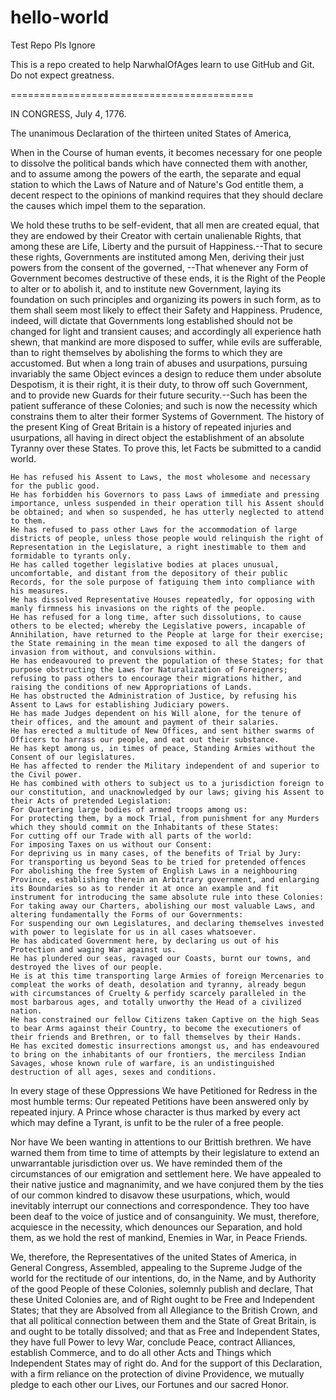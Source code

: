 # hello-world
Test Repo Pls Ignore

This is a repo created to help NarwhalOfAges learn to use GitHub and Git. Do not expect greatness.

==========================================

IN CONGRESS, July 4, 1776.

The unanimous Declaration of the thirteen united States of America,

When in the Course of human events, it becomes necessary for one people to dissolve the political bands which have connected them with another, and to assume among the powers of the earth, the separate and equal station to which the Laws of Nature and of Nature's God entitle them, a decent respect to the opinions of mankind requires that they should declare the causes which impel them to the separation.

We hold these truths to be self-evident, that all men are created equal, that they are endowed by their Creator with certain unalienable Rights, that among these are Life, Liberty and the pursuit of Happiness.--That to secure these rights, Governments are instituted among Men, deriving their just powers from the consent of the governed, --That whenever any Form of Government becomes destructive of these ends, it is the Right of the People to alter or to abolish it, and to institute new Government, laying its foundation on such principles and organizing its powers in such form, as to them shall seem most likely to effect their Safety and Happiness. Prudence, indeed, will dictate that Governments long established should not be changed for light and transient causes; and accordingly all experience hath shewn, that mankind are more disposed to suffer, while evils are sufferable, than to right themselves by abolishing the forms to which they are accustomed. But when a long train of abuses and usurpations, pursuing invariably the same Object evinces a design to reduce them under absolute Despotism, it is their right, it is their duty, to throw off such Government, and to provide new Guards for their future security.--Such has been the patient sufferance of these Colonies; and such is now the necessity which constrains them to alter their former Systems of Government. The history of the present King of Great Britain is a history of repeated injuries and usurpations, all having in direct object the establishment of an absolute Tyranny over these States. To prove this, let Facts be submitted to a candid world.

    He has refused his Assent to Laws, the most wholesome and necessary for the public good.
    He has forbidden his Governors to pass Laws of immediate and pressing importance, unless suspended in their operation till his Assent should be obtained; and when so suspended, he has utterly neglected to attend to them.
    He has refused to pass other Laws for the accommodation of large districts of people, unless those people would relinquish the right of Representation in the Legislature, a right inestimable to them and formidable to tyrants only.
    He has called together legislative bodies at places unusual, uncomfortable, and distant from the depository of their public Records, for the sole purpose of fatiguing them into compliance with his measures.
    He has dissolved Representative Houses repeatedly, for opposing with manly firmness his invasions on the rights of the people.
    He has refused for a long time, after such dissolutions, to cause others to be elected; whereby the Legislative powers, incapable of Annihilation, have returned to the People at large for their exercise; the State remaining in the mean time exposed to all the dangers of invasion from without, and convulsions within.
    He has endeavoured to prevent the population of these States; for that purpose obstructing the Laws for Naturalization of Foreigners; refusing to pass others to encourage their migrations hither, and raising the conditions of new Appropriations of Lands.
    He has obstructed the Administration of Justice, by refusing his Assent to Laws for establishing Judiciary powers.
    He has made Judges dependent on his Will alone, for the tenure of their offices, and the amount and payment of their salaries.
    He has erected a multitude of New Offices, and sent hither swarms of Officers to harrass our people, and eat out their substance.
    He has kept among us, in times of peace, Standing Armies without the Consent of our legislatures.
    He has affected to render the Military independent of and superior to the Civil power.
    He has combined with others to subject us to a jurisdiction foreign to our constitution, and unacknowledged by our laws; giving his Assent to their Acts of pretended Legislation:
    For Quartering large bodies of armed troops among us:
    For protecting them, by a mock Trial, from punishment for any Murders which they should commit on the Inhabitants of these States:
    For cutting off our Trade with all parts of the world:
    For imposing Taxes on us without our Consent:
    For depriving us in many cases, of the benefits of Trial by Jury:
    For transporting us beyond Seas to be tried for pretended offences
    For abolishing the free System of English Laws in a neighbouring Province, establishing therein an Arbitrary government, and enlarging its Boundaries so as to render it at once an example and fit instrument for introducing the same absolute rule into these Colonies:
    For taking away our Charters, abolishing our most valuable Laws, and altering fundamentally the Forms of our Governments:
    For suspending our own Legislatures, and declaring themselves invested with power to legislate for us in all cases whatsoever.
    He has abdicated Government here, by declaring us out of his Protection and waging War against us.
    He has plundered our seas, ravaged our Coasts, burnt our towns, and destroyed the lives of our people.
    He is at this time transporting large Armies of foreign Mercenaries to compleat the works of death, desolation and tyranny, already begun with circumstances of Cruelty & perfidy scarcely paralleled in the most barbarous ages, and totally unworthy the Head of a civilized nation.
    He has constrained our fellow Citizens taken Captive on the high Seas to bear Arms against their Country, to become the executioners of their friends and Brethren, or to fall themselves by their Hands.
    He has excited domestic insurrections amongst us, and has endeavoured to bring on the inhabitants of our frontiers, the merciless Indian Savages, whose known rule of warfare, is an undistinguished destruction of all ages, sexes and conditions.

In every stage of these Oppressions We have Petitioned for Redress in the most humble terms: Our repeated Petitions have been answered only by repeated injury. A Prince whose character is thus marked by every act which may define a Tyrant, is unfit to be the ruler of a free people.

Nor have We been wanting in attentions to our Brittish brethren. We have warned them from time to time of attempts by their legislature to extend an unwarrantable jurisdiction over us. We have reminded them of the circumstances of our emigration and settlement here. We have appealed to their native justice and magnanimity, and we have conjured them by the ties of our common kindred to disavow these usurpations, which, would inevitably interrupt our connections and correspondence. They too have been deaf to the voice of justice and of consanguinity. We must, therefore, acquiesce in the necessity, which denounces our Separation, and hold them, as we hold the rest of mankind, Enemies in War, in Peace Friends.

We, therefore, the Representatives of the united States of America, in General Congress, Assembled, appealing to the Supreme Judge of the world for the rectitude of our intentions, do, in the Name, and by Authority of the good People of these Colonies, solemnly publish and declare, That these United Colonies are, and of Right ought to be Free and Independent States; that they are Absolved from all Allegiance to the British Crown, and that all political connection between them and the State of Great Britain, is and ought to be totally dissolved; and that as Free and Independent States, they have full Power to levy War, conclude Peace, contract Alliances, establish Commerce, and to do all other Acts and Things which Independent States may of right do. And for the support of this Declaration, with a firm reliance on the protection of divine Providence, we mutually pledge to each other our Lives, our Fortunes and our sacred Honor.
